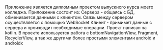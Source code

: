 Приложение является дипломным проектом выпускного курса моего колледжа. Приложение состоит из:
Сервера - общаясь с БД, обменивается данными с клиентом. Связь между сервером осуществляется с помощью WebSocket
Клиент - примимет данные с сервера и производит необходимые операции.
Проект написан на kotlin. В проекте используется работа с bottomNavigationView, Fragment, RecyclerView, а так же другими более простыми элементами android и androidx

